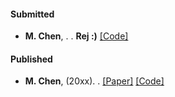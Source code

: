#### Submitted

- <strong>M. Chen</strong>, . . <strong>Rej :)</strong> [[Code]]()

#### Published

- <strong>M. Chen</strong>, (20xx). </strong>. [[Paper]]() [[Code]]()



